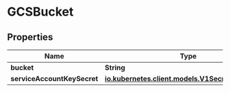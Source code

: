 

# GCSBucket

## Properties

Name | Type | Description | Notes
------------ | ------------- | ------------- | -------------
**bucket** | **String** |  |  [optional]
**serviceAccountKeySecret** | [**io.kubernetes.client.models.V1SecretKeySelector**](io.kubernetes.client.models.V1SecretKeySelector.md) |  |  [optional]



